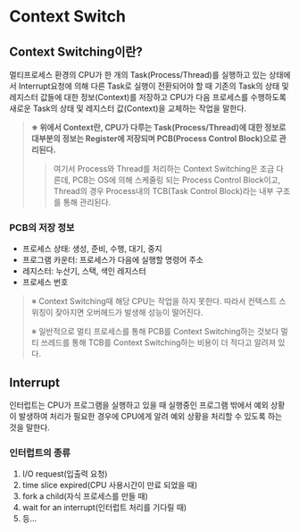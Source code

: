 # Context Switch

## Context Switching이란? 

멀티프로세스 환경의 CPU가 한 개의 Task(Process/Thread)를 실행하고 있는 상태에서 Interrupt요청에 의해 
다른 Task로 실행이 전환되어야 할 때 기존의 Task의 상태 및 레지스터 값들에 대한 정보(Context)를 저장하고 
CPU가 다음 프로세스를 수행하도록 새로운 Task의 상태 및 레지스터 값(Context)을 교체하는 작업을 말한다.

> **※ 위에서 Context란, CPU가 다루는 Task(Process/Thread)에 대한 정보로 대부분의 정보는 Register에 저장되며 PCB(Process Control Block)으로 관리된다.**
>> 여기서 Process와 Thread를 처리하는 Context Switching은 조금 다른데, PCB는 OS에 의해 스케줄링 되는 Process Control Block이고,
>> Thread의 경우 Process내의 TCB(Task Control Block)라는 내부 구조를 통해 관리된다.

### PCB의 저장 정보

- 프로세스 상태: 생성, 준비, 수행, 대기, 중지
- 프로그램 카운터: 프로세스가 다음에 실행할 명령어 주소
- 레지스터: 누산기, 스택, 색인 레지스터
- 프로세스 번호

> ※ Context Switching때 해당 CPU는 작업을 하지 못한다. 따라서 컨텍스트 스위칭이 잦아지면 오버헤드가 발생해 성능이 떨어진다.
> 
> ※ 일반적으로 멀티 프로세스를 통해 PCB를 Context Switching하는 것보다 멀티 쓰레드를 통해 TCB를 Context Switching하는 비용이 더 적다고 알려져 있다. 


## Interrupt

인터럽트는 CPU가 프로그램을 실행하고 있을 때 실행중인 프로그램 밖에서 예외 상황이 발생하여 
처리가 필요한 경우에 CPU에게 알려 예외 상황을 처리할 수 있도록 하는 것을 말한다.

### 인터럽트의 종류

1. I/O request(입출력 요청)
2. time slice expired(CPU 사용시간이 만료 되었을 때)
3. fork a child(자식 프로세스를 만들 때)
4. wait for an interrupt(인터럽트 처리를 기다릴 때)
5. 등...

